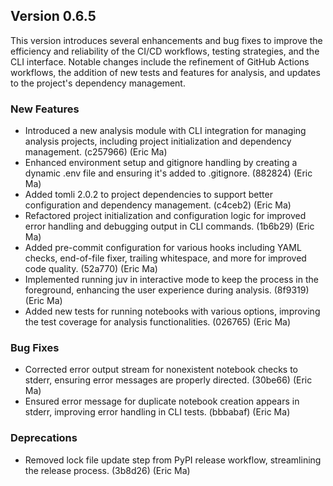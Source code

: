 ## Version 0.6.5

This version introduces several enhancements and bug fixes to improve the efficiency and reliability of the CI/CD workflows, testing strategies, and the CLI interface. Notable changes include the refinement of GitHub Actions workflows, the addition of new tests and features for analysis, and updates to the project's dependency management.

### New Features

- Introduced a new analysis module with CLI integration for managing analysis projects, including project initialization and dependency management. (c257966) (Eric Ma)
- Enhanced environment setup and gitignore handling by creating a dynamic .env file and ensuring it's added to .gitignore. (882824) (Eric Ma)
- Added tomli 2.0.2 to project dependencies to support better configuration and dependency management. (c4ceb2) (Eric Ma)
- Refactored project initialization and configuration logic for improved error handling and debugging output in CLI commands. (1b6b29) (Eric Ma)
- Added pre-commit configuration for various hooks including YAML checks, end-of-file fixer, trailing whitespace, and more for improved code quality. (52a770) (Eric Ma)
- Implemented running juv in interactive mode to keep the process in the foreground, enhancing the user experience during analysis. (8f9319) (Eric Ma)
- Added new tests for running notebooks with various options, improving the test coverage for analysis functionalities. (026765) (Eric Ma)

### Bug Fixes

- Corrected error output stream for nonexistent notebook checks to stderr, ensuring error messages are properly directed. (30be66) (Eric Ma)
- Ensured error message for duplicate notebook creation appears in stderr, improving error handling in CLI tests. (bbbabaf) (Eric Ma)

### Deprecations

- Removed lock file update step from PyPI release workflow, streamlining the release process. (3b8d26) (Eric Ma)
